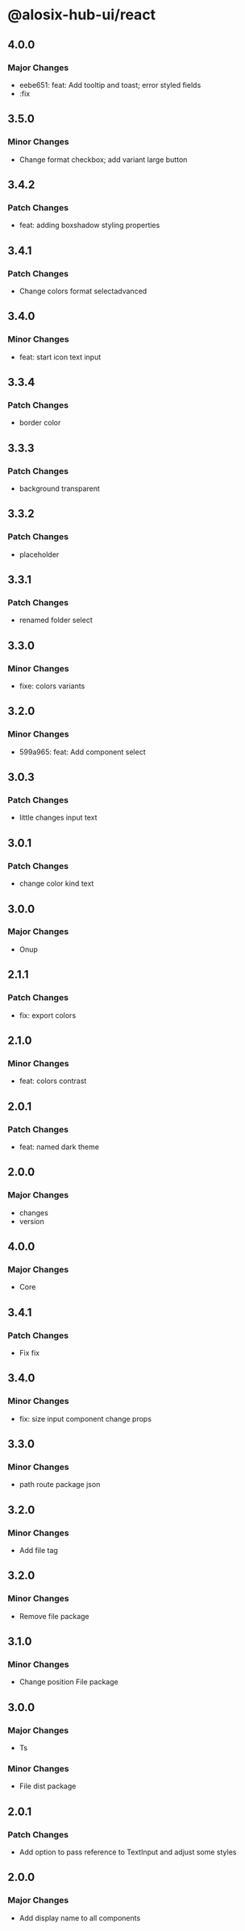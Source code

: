 # @alosix-hub-ui/react

## 4.0.0

### Major Changes

- eebe651: feat: Add tooltip and toast; error styled fields
- :fix

## 3.5.0

### Minor Changes

- Change format checkbox; add variant large button

## 3.4.2

### Patch Changes

- feat: adding boxshadow styling properties

## 3.4.1

### Patch Changes

- Change colors format selectadvanced

## 3.4.0

### Minor Changes

- feat: start icon text input

## 3.3.4

### Patch Changes

- border color

## 3.3.3

### Patch Changes

- background transparent

## 3.3.2

### Patch Changes

- placeholder

## 3.3.1

### Patch Changes

- renamed folder select

## 3.3.0

### Minor Changes

- fixe: colors variants

## 3.2.0

### Minor Changes

- 599a965: feat: Add component select

## 3.0.3

### Patch Changes

- little changes input text

## 3.0.1

### Patch Changes

- change color kind text

## 3.0.0

### Major Changes

- Onup

## 2.1.1

### Patch Changes

- fix: export colors

## 2.1.0

### Minor Changes

- feat: colors contrast

## 2.0.1

### Patch Changes

- feat: named dark theme

## 2.0.0

### Major Changes

- changes
- version

## 4.0.0

### Major Changes

- Core

## 3.4.1

### Patch Changes

- Fix fix

## 3.4.0

### Minor Changes

- fix: size input component change props

## 3.3.0

### Minor Changes

- path route package json

## 3.2.0

### Minor Changes

- Add file tag

## 3.2.0

### Minor Changes

- Remove file package

## 3.1.0

### Minor Changes

- Change position File package

## 3.0.0

### Major Changes

- Ts

### Minor Changes

- File dist package

## 2.0.1

### Patch Changes

- Add option to pass reference to TextInput and adjust some styles

## 2.0.0

### Major Changes

- Add display name to all components

